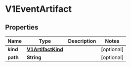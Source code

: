
# V1EventArtifact

## Properties
Name | Type | Description | Notes
------------ | ------------- | ------------- | -------------
**kind** | [**V1ArtifactKind**](V1ArtifactKind.md) |  |  [optional]
**path** | **String** |  |  [optional]



